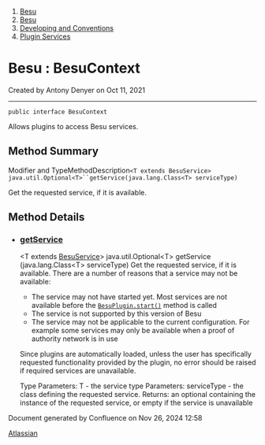 1. [Besu](index.html)
2. [Besu](Besu_22151173.html)
3. [Developing and Conventions](Developing-and-Conventions_22153909.html)
4. [Plugin Services](Plugin-Services_22155059.html)

# Besu : BesuContext

Created by Antony Denyer on Oct 11, 2021

* * *

```
public interface BesuContext
```

Allows plugins to access Besu services.

## Method Summary

Modifier and TypeMethodDescription`<T extends BesuService> java.util.Optional<T>``getService​(java.lang.Class<T> serviceType)`

Get the requested service, if it is available.

## Method Details

- ### [getService]()
  
  &lt;T extends [BesuService](http://localhost:63342/besu/besu.plugin-api/build/docs/javadoc/org/hyperledger/besu/plugin/services/BesuService.html "interface in org.hyperledger.besu.plugin.services")&gt; java.util.Optional&lt;T&gt; getService​(java.lang.Class&lt;T&gt; serviceType) Get the requested service, if it is available. There are a number of reasons that a service may not be available:
  
  - The service may not have started yet. Most services are not available before the [`BesuPlugin.start()`](http://localhost:63342/besu/besu.plugin-api/build/docs/javadoc/org/hyperledger/besu/plugin/BesuPlugin.html#start%28%29) method is called
  - The service is not supported by this version of Besu
  - The service may not be applicable to the current configuration. For example some services may only be available when a proof of authority network is in use
  
  Since plugins are automatically loaded, unless the user has specifically requested functionality provided by the plugin, no error should be raised if required services are unavailable.
  
  Type Parameters: T - the service type Parameters: serviceType - the class defining the requested service. Returns: an optional containing the instance of the requested service, or empty if the service is unavailable

Document generated by Confluence on Nov 26, 2024 12:58

[Atlassian](http://www.atlassian.com/)
